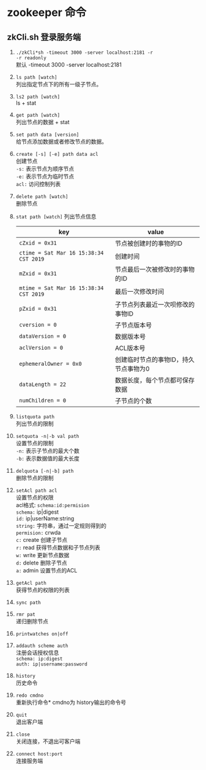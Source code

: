 # zookeeper 命令

## zkCli.sh 登录服务端

1. `./zkCli*sh -timeout 3000 -server localhost:2181 -r`  
    `-r readonly`  
    默认 -timeout 3000 -server localhost:2181
  
2. `ls path [watch]`  
    列出指定节点下的所有一级子节点。

3. `ls2 path [watch]`  
    ls + stat

4. `get path [watch]`  
    列出节点的数据 + stat

5. `set path data [version]`  
    给节点添加数据或者修改节点的数据。

6. `create [-s] [-e] path data acl`  
    创建节点  
    `-s:` 表示节点为顺序节点  
    `-e:` 表示节点为临时节点  
    `acl:` 访问控制列表  

7. `delete path [watch]`  
    删除节点

8. `stat path [watch]`
列出节点信息  

    |key|value|
    | -- | -- |
    |`cZxid = 0x31`|节点被创建时的事物的ID|
    |`ctime = Sat Mar 16 15:38:34 CST 2019`|创建时间|
    |`mZxid = 0x31`|节点最后一次被修改时的事物的ID|
    |`mtime = Sat Mar 16 15:38:34 CST 2019`|最后一次修改时间|
    |`pZxid = 0x31`|子节点列表最近一次呗修改的事物ID|
    |`cversion = 0`|子节点版本号|
    |`dataVersion = 0`|数据版本号|
    |`aclVersion = 0`|ACL版本号|
    |`ephemeralOwner = 0x0`|创建临时节点的事物ID，持久节点事物为0|
    |`dataLength = 22`|数据长度，每个节点都可保存数据|
    |`numChildren = 0`|子节点的个数 |

9. `listquota path`  
    列出节点的限制

10. `setquota -n|-b val path`  
    设置节点的限制  
    `-n:` 表示子节点的最大个数  
    `-b:` 表示数据值的最大长度  

11. `delquota [-n|-b] path`  
    删除节点的限制  

12. `setAcl path acl`  
    设置节点的权限  
    acl格式:  `schema:id:permision`  
        `schema:` ip|digest  
        `id:` ip|userName:string  
        `string:` 字符串，通过一定规则得到的  
        `permision:` crwda  
        `c:` create 创建子节点  
        `r:` read 获得节点数据和子节点列表  
        `w:` write 更新节点数据  
        `d:` delete 删除子节点  
        `a:` admin 设置节点的ACL  

13. `getAcl path`  
    获得节点的权限的列表  

14. `sync path`  

15. `rmr pat`  
    递归删除节点  

16. `printwatches on|off`  

17. `addauth scheme auth`  
    注册会话授权信息  
    `schema: ip:digest`  
    `auth: ip|username:password `

18. `history`  
    历史命令  

19. `redo cmdno`  
    重新执行命令* cmdno为 history输出的命令号  

20. `quit`  
    退出客户端  

21. `close`  
    关闭连接，不退出可客户端  

22. `connect host:port`  
    连接服务端  
